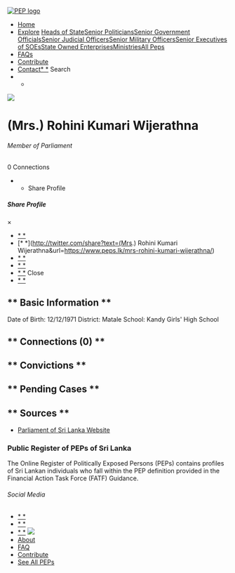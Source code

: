 [![PEP logo](https://www.peps.lk/wp-content/themes/pepold/img/pep-logo.png)](https://www.peps.lk)
*  [Home](https://www.peps.lk/)
*  [Explore](https://www.peps.lk/explore)
[Heads of State](https://www.peps.lk/pep_type/heads-of-state/)[Senior Politicians](https://www.peps.lk/pep_type/senior-politicians)[Senior Government Officials](https://www.peps.lk/pep_type/senior-government-officials)[Senior Judicial Officers](https://www.peps.lk/pep_type/senior-judicial-officers)[Senior Military Officers](https://www.peps.lk/pep_type/senior-military-officers)[Senior Executives of SOEs](https://www.peps.lk/pep_type/senior-executives-of-state-owned-enterprises)[State Owned Enterprises](https://www.peps.lk/soe)[Ministries](https://www.peps.lk/ministries/)[All Peps](https://www.peps.lk/explore)
*  [FAQs](https://www.peps.lk/faq)
*  [Contribute](https://www.peps.lk/contribute)
*  [Contact](https://www.peps.lk/contact)[* *](#collapseSearch)
Search
* *
![](https://www.peps.lk/wp-content/uploads/2019/11/RKW2-165x165.jpg)
#  (Mrs.) Rohini Kumari Wijerathna
######  Member of Parliament
######
0 Connections
* * Share Profile
#####  Share Profile
×
*  [* *](https://www.facebook.com/sharer.php?u=https://www.peps.lk/mrs-rohini-kumari-wijerathna/)
*  [* *](http://twitter.com/share?text=(Mrs.) Rohini Kumari Wijerathna&url=https://www.peps.lk/mrs-rohini-kumari-wijerathna/)
*  [* *](https://wa.me/?text=https://www.peps.lk/mrs-rohini-kumari-wijerathna/)
*  [* *](whatsapp://send?text=https://www.peps.lk/mrs-rohini-kumari-wijerathna/)
*  [* *](mailto:?subject=https://www.peps.lk/mrs-rohini-kumari-wijerathna/)
Close
*  [* *](Not Available)
##   ** Basic Information  **
Date of Birth:     12/12/1971     District:     Matale     School:     Kandy Girls' High School
##   ** Connections    (0)  **
##   ** Convictions **
##   ** Pending Cases **
##   ** Sources **
*  [Parliament of Sri Lanka Website](https://parliament.lk/en/members-of-parliament/directory-of-members/?cletter=A)
###  Public Register of PEPs of Sri Lanka
The Online Register of Politically Exposed Persons (PEPs) contains profiles of Sri Lankan individuals who fall within the PEP definition provided in the Financial Action Task Force (FATF) Guidance.
######  Social Media
*  [* *](https://www.facebook.com/tisrilanka)
*  [* *](https://twitter.com/tisrilanka/)
*  [* *](https://www.instagram.com/transparency_sri_lanka/)
[![](https://www.peps.lk/wp-content/uploads/2019/11/ti_logo_footer.png)](https://www.tisrilanka.org/)
*  [About](https://www.peps.lk/about/)
*  [FAQ](https://www.peps.lk/faq/)
*  [Contribute](https://www.peps.lk/contribute/)
*  [See All PEPs](https://www.peps.lk/explore/)